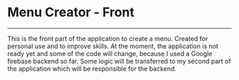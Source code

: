 # Menu Creator - Front
---

This is the front part of the application to create a menu. Created for personal use and to improve skills.
At the moment, the application is not ready yet and some of the code will change, because I used a Google firebase backend so far. Some logic will be transferred to my second part of the application which will be responsible for the backend.
